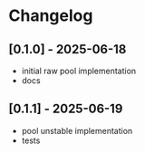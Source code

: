 # Changelog

## [0.1.0] - 2025-06-18

- initial raw pool implementation
- docs

## [0.1.1] - 2025-06-19

- pool unstable implementation
- tests